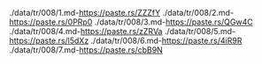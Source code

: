 ./data/tr/008/1.md-https://paste.rs/ZZZfY
./data/tr/008/2.md-https://paste.rs/0PRp0
./data/tr/008/3.md-https://paste.rs/QGw4C
./data/tr/008/4.md-https://paste.rs/zZRVa
./data/tr/008/5.md-https://paste.rs/l5dXz
./data/tr/008/6.md-https://paste.rs/4iR9R
./data/tr/008/7.md-https://paste.rs/cbB9N
